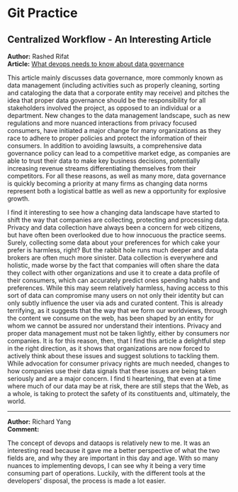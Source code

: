 # Git Practice

## Centralized Workflow - An Interesting Article

**Author:** Rashed Rifat <br>
**Article:**
[What devops needs to know about data governance](https://www.infoworld.com/article/3672114/what-devops-needs-to-know-about-data-governance.html)

This article mainly discusses data governance, more commonly known as data management (including activities such as properly cleaning, sorting and cataloging the data that a corporate entity may receive) and pitches the idea that proper data governance should be the responsibility for all stakeholders involved the project, as opposed to an individual or a department. New changes to the data management landscape, such as new regulations and more nuanced interactions from privacy focused consumers, have initiated a major change for many organizations as they race to adhere to proper policies and protect the information of their consumers. In addition to avoiding lawsuits, a comprehensive data governance policy can lead to a competitive market edge, as companies are able to trust their data to make key business decisions, potentially increasing revenue streams differentiating themselves from their competitors. For all these reasons, as well as many more, data governance is quickly becoming a priority at many firms as changing data norms represent both a logistical battle as well as new a opportunity for explosive growth.

I find it interesting to see how a changing data landscape have started to shift the way that companies are collecting, protecting and processing data. Privacy and data collection have always been a concern for web citizens, but have often been overlooked due to how innocuous the practice seems. Surely, collecting some data about your preferences for which cake your prefer is harmless, right? But the rabbit hole runs much deeper and data brokers are often much more sinister. Data collection is everywhere and holistic, made worse by the fact that companies will often share the data they collect with other organizations and use it to create a data profile of their consumers, which can accurately predict ones spending habits and preferences. While this may seem relatively harmless, having access to this sort of data can compromise many users on not only their identity but can only subtly influence the user via ads and curated content. This is already terrifying, as it suggests that the way that we form our worldviews, through the content we consume on the web, has been shaped by an entity for whom we cannot be assured nor understand their intentions. Privacy and proper data management must not be taken lightly, either by consumers nor companies. It is for this reason, then, that I find this article a delightful step in the right direction, as it shows that organizations are now forced to actively think about these issues and suggest solutions to tackling them. While advocation for consumer privacy rights are much needed, changes to how companies use their data signals that these issues are being taken seriously and are a major concern. I find ti heartening, that even at a time where much of our data may be at risk, there are still steps that the Web, as a whole, is taking to protect the safety of its constituents and, ultimately, the world.

---


**Author:** Richard Yang <br>
**Comment:** 

The concept of devops and dataops is relatively new to me. It was an interesting read because it gave me a better perspective of what the two fields are, and why they are important in this day and age. With so many nuances to implementing devops, I can see why it being a very time consuming part of operations. Luckily, with the different tools at the developers' disposal, the process is made a lot easier. 


